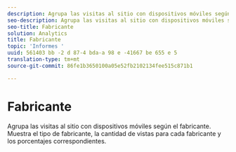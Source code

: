 ```yaml
---
description: Agrupa las visitas al sitio con dispositivos móviles según el fabricante. Muestra el tipo de fabricante, la cantidad de vistas para cada fabricante y los porcentajes correspondientes.
seo-description: Agrupa las visitas al sitio con dispositivos móviles según el fabricante. Muestra el tipo de fabricante, la cantidad de vistas para cada fabricante y los porcentajes correspondientes.
seo-title: Fabricante
solution: Analytics
title: Fabricante
topic: 'Informes '
uuid: 561403 bb -2 d 87-4 bda-a 98 e -41667 be 655 e 5
translation-type: tm+mt
source-git-commit: 86fe1b3650100a05e52fb2102134fee515c871b1

---
```



# Fabricante

Agrupa las visitas al sitio con dispositivos móviles según el fabricante. Muestra el tipo de fabricante, la cantidad de vistas para cada fabricante y los porcentajes correspondientes.

